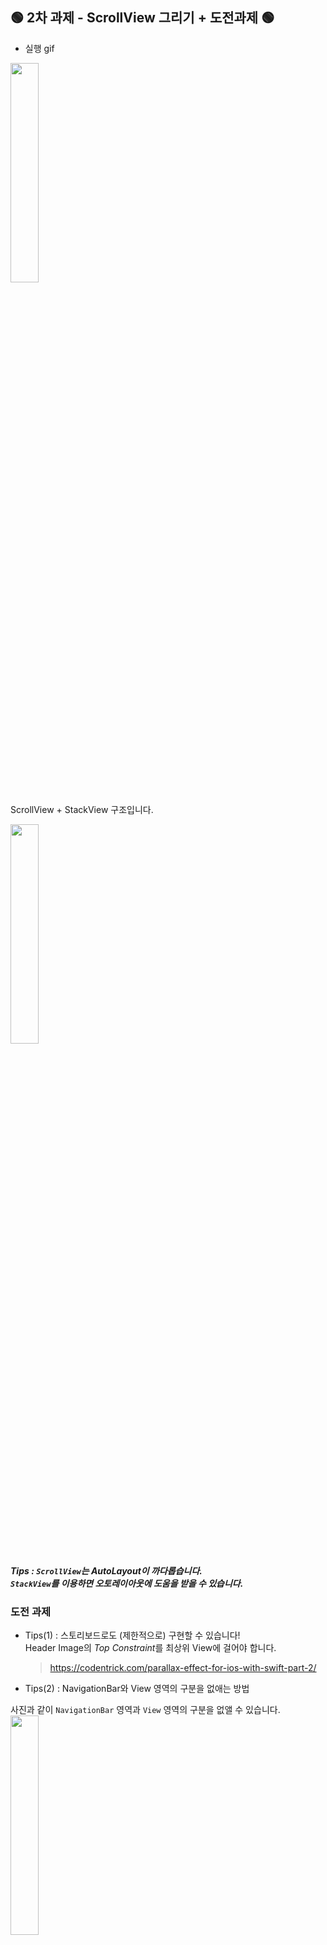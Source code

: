 ## 🟢 2차 과제 - ScrollView 그리기 + 도전과제 🟢

- 실행 gif

<img src="../Screenshots/gif.gif" width="30%" height="30%">

ScrollView + StackView 구조입니다. </br>

<img src="../Screenshots/hirachy.png" height="30%" width="30%"> </br>

**_Tips : `ScrollView`는 AutoLayout이 까다롭습니다. </br>
`StackView`를 이용하면 오토레이아웃에 도움을 받을 수 있습니다._**

### **도전 과제**

- Tips(1) : 스토리보드로도 (제한적으로) 구현할 수 있습니다!</br>
  Header Image의 *Top Constraint*를 최상위 View에 걸어야 합니다.
  </br>

  > https://codentrick.com/parallax-effect-for-ios-with-swift-part-2/ </br>

- Tips(2) : NavigationBar와 View 영역의 구분을 없애는 방법

사진과 같이 `NavigationBar` 영역과 `View` 영역의 구분을 없앨 수 있습니다.
<img src="../Screenshots/transparentNavi.png" height="30%" width="30%"> </br>

코드는 다음과 같습니다.

```swift
        guard let navigationBar = self.navigationController?.navigationBar else { return }

        navigationBar.isTranslucent = false
        navigationBar.backgroundColor = UIColor.clear
        navigationBar.setBackgroundImage(UIImage(), for: UIBarMetrics.default)
        navigationBar.shadowImage = UIImage()
```

`ViewDidLoad()`에 적용시켜 줍니다.

### ✏️ 구현 방법 : `Scrollview Delegate`를 이용해서 Header Image의 Height를 수정하기

1. Outlet으로 ScrollView를 선언합니다.
2. `ViewDidLoad()`에 해당 코드 두줄을 선언합니다.

```swift
override func viewDidLoad() {
        super.viewDidLoad()

        mainScrollView.delegate = self
        mainScrollView.contentInsetAdjustmentBehavior = .never
    }
```

(1) delegate : 다른 객체의 행동에 변화를 줄 수 있는 개체. </br> 코드로 ScrollView를 수정해 줄 것이므로 delegate 선언을 해 줍니다.</br>
(2) ScrollView 내부의 ContentArea를 자동으로 수정해주는 속성입니다. 디폴트는 `.Automatic`이지만, 코드로 레이아웃을 수정해야 할 때는 해당 속성을 `.never`로 변경해주어야 합니다.
</br>

```swift
extension MainHomeVC: UIScrollViewDelegate {
    func scrollViewDidScroll(_ scrollView: UIScrollView) {

        if scrollView.contentOffset.y < 0 {
            headerImageHeightConstraint.constant =
                originHeaderImageHeight - scrollView.contentOffset.y
        } else {
            var height = originHeaderImageHeight - scrollView.contentOffset.y
            height = height > minimunImageHeight ? height : minimunImageHeight
            headerImageHeightConstraint.constant = height
        }
    }
}
```

> (1) `func scrollViewDidScroll(_ scrollView: UIScrollView)` : </br>
> Scroll이 시작될 때 호출되는 함수입니다. 매 스크롤마다 호출됩니다. </br></br>
> (2) `scrollView.contentOffset.y` : </br> > <img src="../Screenshots/contentOffset.png" height="50%" width="50%"> </br>
> 그림에서 오른쪽 스크롤이라고 생각하면 좋습니다. 스크롤을 내릴수록 +, 올릴수록 -의 값을 리턴합니다.

따라서, `contentOffset`이 음수일 경우는 이미지의 사이즈를 크게, </br>
`contentOffset`이 양수일때는 이미지의 사이즈를 작게 해 주어야 합니다.

---

## 🟢 2차 추가 과제 - 계산기 🟢

- 실행 gif

<img src="../Screenshots/videos.gif" width="30%" height="30%">

### 1. StackView 구조 만들기

전체적인 StackView 구조를 먼저 만들어야 합니다. 전체 View Size를 7등분하여 사용하였습니다.
</br>

1 - 빈 StackView</br>
2 - UILabel StackView</br>
3 - Button</br>
4 - Button</br>
5 - Button</br>
6 - Button</br>
7 - Button</br>

1부터 7은 Horizontal Stack View, 그리고 이들을 감싸는 가장 큰 Vertical StackView 1개로
구성하였습니다. </br>

- Horizontal StackView </br>

각 버튼은 Equal Width 속성을 가지고 있습니다.

- Vertical StackView

각 StackView는 Equal Height 속성을 가지고 있습니다.</br>
만약 추가적인 높이 조절이 필요할 때는 `Multiplier`를 수정하여 높이 조절을 할 수 있습니다. </br>

### 2. 버튼 모양 세팅하기

Button이 여러개일 때는 Outlet Collections를 사용하는것이 좋습니다. </br>
실행 방법은 다음과 같습니다.

<center>
<img src="../Screenshots/connections.png" width="30%" height="30%"><img src="../Screenshots/outletcollections.png" width="30%" height="30%"> 
</center>
</br>
button의 Outlet을 설정해준 뒤에는 버튼의 모양을 설정해주어야 합니다.</br>
우측의 Attribute Inspector 창에서 설정해줄 수 있습니다. 코드로는 다음과 같이 설정해 줄 수 있습니다.

```swift
func setButtonLooksLike() {
        digitStackView.backgroundColor = .black
        displayView.backgroundColor = .black
        view.backgroundColor = .black

        for i in 0..<yellowOperations.count {
            let bt: UIButton = {
                let btn = yellowOperations[i]
                btn.titleLabel?.font = UIFont.systemFont(ofSize: 40)
                btn.setTitleColor(.white, for: .normal)
                btn.layer.cornerRadius = btn.frame.height/2
                btn.layer.borderWidth = 1
                btn.layer.borderColor = UIColor.clear.cgColor
                btn.clipsToBounds = true
                btn.backgroundColor = UIColor.calculatorColor(.orangeColor)

                return btn
            }()
        }
```

1. swift에서 `for ~ in ~` 의 형태는 위와 같습니다.
2. `btn.layer.cornerRadius` ~~~ `btn.clipsToBounds = true` : 해당 뷰를 원처럼 만들어 줍니다.

### 3. 필요한 AutoLayout 잡기

- UILabel AutoLayout

2번째 Horizontal StackView에는 UILabel이 있는데, 이는 기본적으로 오른쪽 정렬이여야 합니다. </br>
또한, 오른쪽에서 왼쪽으로 숫자가 쌓이며 커지는 형태이므로,
**LeftAnchor의 값은 계속 변해야 합니다.**

숫자가 계속 입력됨에 따라 -

> `LeftAnchor`----- **감소** ----- `UILabel` ----- **_0으로 유지_** ----- `RightAnchor`

이는 Constraint에서 Relation의 특성을 보아야 합니다.

<img src="../Screenshots/constraintrelation.png" width="30%" height="30%">

왼쪽 Constraint의 숫자는 점점 작아져야 하므로, </br>
Less Than or Equal으로 설정하면 Constraint 값보다 유동적으로 작아지게 됩니다.

코드로 설정하면 다음과 같습니다.

```swift
        let constraints = [
            display.leftAnchor.constraint(lessThanOrEqualTo: displayView.leftAnchor, constant: 320),
            display.rightAnchor.constraint(equalTo: displayView .rightAnchor, constant: 0),
            display.bottomAnchor.constraint(equalTo: displayView.bottomAnchor, constant: 10)
        ]
        NSLayoutConstraint.activate(constraints)
```

> 이상입니다. 감사합니다~! 😊 </br>
> 계산기 로직은 필요하신 경우 클론해서 쓰세요!
